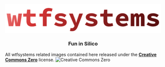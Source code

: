 ![wtfsystems](https://github.com/wtfsystems/.github/blob/main/wtf_logo_large.png)

<h3 align="center">Fun in Silico</h3>

All wtfsystems related images contained here released under the __[Creative Commons Zero](http://creativecommons.org/publicdomain/zero/1.0/)__ license.
![Creative Commons Zero](https://licensebuttons.net/p/zero/1.0/80x15.png)
